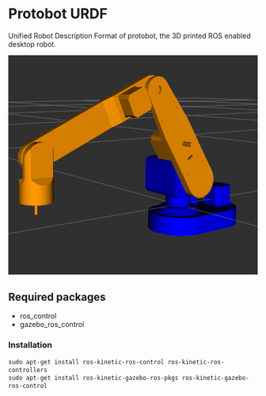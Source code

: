 # Protobot URDF

Unified Robot Description Format of protobot, the 3D printed ROS enabled desktop robot.

![Rviz](rviz.png)

## Required packages

* ros_control
* gazebo_ros_control

### Installation

``` - Linux terminal
sudo apt-get install ros-kinetic-ros-control ros-kinetic-ros-controllers
sudo apt-get install ros-kinetic-gazebo-ros-pkgs ros-kinetic-gazebo-ros-control
```